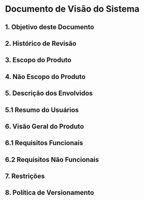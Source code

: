 # Documento de Visão do Sistema
## 1. Objetivo deste Documento
## 2. Histórico de Revisão
## 3. Escopo do Produto
## 4. Não Escopo do Produto
## 5. Descrição dos Envolvidos
## 5.1 Resumo do Usuários
## 6. Visão Geral do Produto
## 6.1 Requisitos Funcionais
## 6.2 Requisitos Não Funcionais
## 7. Restrições
## 8. Política de Versionamento
